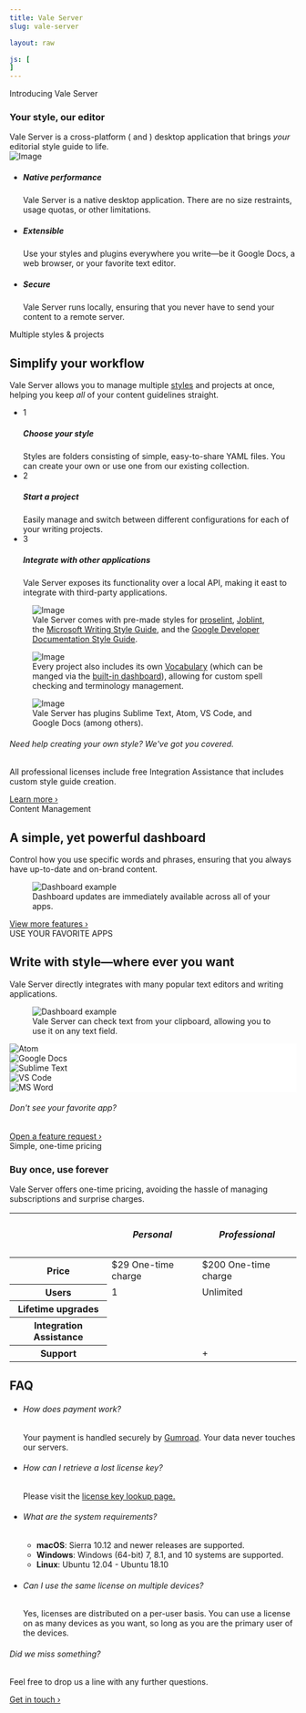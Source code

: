 ```yaml
---
title: Vale Server
slug: vale-server

layout: raw

js: [
]
---
```

<section class="pb-0">
   <div class="container">
      <div class="row justify-content-center text-center section-intro mb-0">
         <div class="col-12 col-md-9 col-lg-8">
            <span class="title-decorative">Introducing Vale Server</span>
            <h3 class="display-4">Your style, our editor</h3>
            <span class="lead">
            Vale Server is a cross-platform (<i class="fab fa-apple"></i> and <i class="fab fa-windows"></i>)
            desktop application that brings <i>your</i> editorial style guide to
            life.
            </span>
         </div>
         <div class="justify-content-center text-center">
            <img alt="Image" src="/img/vale-server/screen2.png" class="img-fluid" data-action="zoom"/>
         </div>
      <!--end of row-->
      </div>
   </div>
   <!--end of container-->
</section>

<section>
    <div class="container">
        <!--end of row-->
        <ul class="row feature-list">
            <li class="col-12 col-md-4">
                <i class="icon-tv h1 text-teal"></i>
                <h5>Native performance</h5>
                <p>
                    Vale Server is a native desktop application. There are no
                    size restraints, usage quotas, or other limitations.
                </p>
            </li>
            <!--end of col-->
            <li class="col-12 col-md-4">
                <i class="icon-cog h1 text-teal"></i>
                <h5>Extensible</h5>
                <p>
                    Use your styles and plugins everywhere you write&mdash;be
                    it Google Docs, a web browser, or your favorite text editor.
                </p>
            </li>
            <!--end of col-->
            <li class="col-12 col-md-4">
                <i class="icon-lock h1 text-teal"></i>
                <h5>Secure</h5>
                <p>
                    Vale Server runs locally, ensuring that you never have
                    to send your content to a remote server.
                </p>
            </li>
            <!--end of col-->
        </ul>
        <!--end of row-->
    </div>
    <!--end of container-->
</section>


<section>
    <div class="container">
        <div class="row justify-content-center text-center section-intro">
            <div class="col-12 col-md-9 col-lg-8">
                <span class="title-decorative">Multiple styles &amp; projects</span>
                <h2 class="display-4">Simplify your workflow</h2>
                <span class="lead">
                    Vale Server allows you to manage multiple <a href="https://errata-ai.github.io/vale/styles/">styles</a> and projects
                    at once, helping you keep <i>all</i> of your content guidelines straight.
                </span>
            </div>
            <!--end of col-->
        </div>
        <!--end of row-->
        <div class="row justify-content-around">
            <div class="col-lg-5 col-md-5 mb-4">
                <ul class="nav nav-cards" role="tablist">
                    <li>
                        <div class="card active show" data-toggle="tab" href="#content-1" role="tab" aria-controls="content-1" aria-selected="true">
                            <div class="card-body">
                                <div class="media align-items-center">
                                    <div class="step-circle mr-4">1</div>
                                    <div class="media-body">
                                        <h5>Choose your style</h5>
                                        <span>
                                        Styles are folders consisting of simple, easy-to-share YAML files. You can create your own or use one from our existing collection.
                                        </span>
                                    </div>
                                </div>
                            </div>
                        </div>
                    </li>
                    <li>
                        <div class="card" data-toggle="tab" href="#content-2" role="tab" aria-controls="content-2" aria-selected="false">
                            <div class="card-body">
                                <div class="media align-items-center">
                                    <div class="step-circle mr-4">2</div>
                                    <div class="media-body">
                                        <h5>Start a project</h5>
                                        <span>
                                            Easily manage and switch between different configurations for each of your writing projects.
                                        </span>
                                    </div>
                                </div>
                            </div>
                        </div>
                    </li>
                    <li>
                        <div class="card" data-toggle="tab" href="#content-3" role="tab" aria-controls="content-3" aria-selected="false">
                            <div class="card-body">
                                <div class="media align-items-center">
                                    <div class="step-circle mr-4">3</div>
                                    <div class="media-body">
                                        <h5>Integrate with other applications</h5>
                                        <span>
                                            Vale Server exposes its functionality over a local API, making it
                                            east to integrate with third-party applications.
                                        </span>
                                    </div>
                                </div>
                            </div>
                        </div>
                    </li>
                </ul>
            </div>
            <div class="col-7 mb-4">
                <div class="tab-content">
                    <div class="tab-pane fade active show" id="content-1" role="tabpanel" arialabelledby="content-1-tab">
                        <figure class="figure">
                          <img alt="Image" class="img-fluid w-100" src="/img/vale-server/styles.png">
                          <figcaption class="figure-caption text-center img-caption">Vale Server comes with pre-made styles for
                                        <a href="http://proselint.com/">proselint</a>,
                                        <a href="https://joblint.org/">Joblint</a>,
                                        the <a href="https://docs.microsoft.com/en-us/style-guide/welcome/">Microsoft Writing Style Guide</a>,
                                        and the <a href="https://developers.google.com/style/">Google Developer Documentation Style Guide</a>.</figcaption>
                        </figure>
                    </div>
                    <div class="tab-pane fade" id="content-2" role="tabpanel" arialabelledby="content-2-tab">
                        <figure class="figure">
                          <img alt="Image" class="img-fluid w-100" src="/img/vale-server/projects.png">
                          <figcaption class="figure-caption text-center">Every project also includes its own <a href="#">Vocabulary</a> (which can be manged via the <a href="#dash">built-in dashboard</a>), allowing for custom spell checking and terminology management.</figcaption>
                        </figure>
                    </div>
                    <div class="tab-pane fade" id="content-3" role="tabpanel" arialabelledby="content-3-tab">
                        <figure class="figure">
                          <img alt="Image" class="img-fluid w-100" src="/img/vale-server/general.png">
                          <figcaption class="figure-caption text-center">Vale Server has plugins Sublime Text, Atom, VS Code, and Google Docs (among others).</figcaption>
                        </figure>
                    </div>
                </div>
            </div>
            <!--end of col-->
        </div>
        <!--end of row-->
    </div>
    <!--end of container-->
    <div class="row justify-content-center text-center section-outro">
            <div class="col-lg-4 col-md-5">
                <h6>Need help creating your own style? We've got you covered.</h6>
                <p class="f5 text-gray">
                    All professional licenses include free Integration Assistance that includes custom style guide creation.
                </p>
                <a href="https://errata-ai.github.io/vale-server/">Learn more &rsaquo;</a>
            </div>
            <!--end of col-->
        </div>
</section>

<section id="dash">
    <div class="container">
        <div class="row justify-content-center text-center section-intro">
            <div class="col-12 col-md-9 col-lg-8">
                <span class="title-decorative">Content Management</span>
                <h2 class="display-4">A simple, yet powerful dashboard</h2>
                <span class="lead">Control how you use specific words and phrases, ensuring that you always have up-to-date and on-brand content.</span>
            </div>
            <!--end of col-->
        </div>
        <!--end of row-->
        <div class="row justify-content-center">
            <div class="col-10">
                <figure class="figure">
                  <img alt="Dashboard example" src="/img/vale-server/flow.gif" class="img-fluid box-shadow rounded">
                  <figcaption class="figure-caption text-center pt-2">Dashboard updates are immediately available across all of your apps.</figcaption>
                </figure>
                <!--end of video cover-->
            </div>
            <!--end of col-->
        </div>
        <!--end of row-->
        <div class="row justify-content-center text-center section-outro">
            <div class="col-lg-4 col-md-5">
                <a href="https://errata-ai.github.io/vale-server/">View more features ›</a>
            </div>
            <!--end of col-->
        </div>
        <!--end of row-->
    </div>
    <!--end of container-->
</section>


<section>
    <div class="container">
        <div class="row justify-content-center text-center section-intro">
            <div class="col-12 col-md-9 col-lg-8">
                <span class="title-decorative">USE YOUR FAVORITE APPS</span>
                <h2 class="display-4">Write with style&mdash;where ever you want</h2>
                <span class="lead">Vale Server directly integrates with many popular text editors and writing applications.</span>
            </div>
            <div class="col-10">
                <figure class="figure">
                  <img alt="Dashboard example" src="/img/vale-server/clip.png" class="img-fluid box-shadow rounded" data-action="zoom">
                  <figcaption class="figure-caption text-center pt-2">Vale Server can check text from your clipboard, allowing you to use it on any text field.</figcaption>
                </figure>
                <!--end of video cover-->
            </div>
            <!--end of col-->
        </div>
        <div class="text-center mt-5">
            <div class="apps-cluster d-flex flex-wrap flex-justify-center pb-6">
                <div data-toggle="tooltip" title="Atom" class="CircleBadge CircleBadge--medium CircleBadge--feature" style="background-color: #FFF;">
                    <img src="/img/atom.png" alt="Atom" class="CircleBadge-icon">
                </div>
                <div data-toggle="tooltip" title="Google Docs" class="CircleBadge CircleBadge--medium CircleBadge--feature" style="background-color: #FFF;"><img src="/img/gdocs.png" alt="Google Docs" class="CircleBadge-icon"></div>
                <div data-toggle="tooltip" title="Sublime Text" class="CircleBadge CircleBadge--medium CircleBadge--feature" style="background-color: #FFF;"><img src="/img/sublime.png" alt="Sublime Text" class="CircleBadge-icon"></div>
                <div data-toggle="tooltip" title="Visual Studio Code" class="CircleBadge CircleBadge--medium CircleBadge--feature" style="background-color: #FFF;">
                    <img src="/img/code.png" alt="VS Code" class="CircleBadge-icon">
                </div>
                <div data-toggle="tooltip" title="Microsoft Word (coming soon!)" class="CircleBadge CircleBadge--medium CircleBadge--feature" style="background-color: #FFF;"><img src="/img/word.png" alt="MS Word" class="CircleBadge-icon"></div>
            </div>
        </div>
        <!--end of row-->
        <div class="row justify-content-center text-center section-outro">
            <div class="col-lg-4 col-md-5">
                <h6>Don't see your favorite app?</h6>
                <a href="https://github.com/errata-ai/vale/issues/new">Open a feature request &rsaquo;</a>
            </div>
        </div>
    </div>
</section>

<section>
    <div class="container">
        <div class="row justify-content-center text-center section-intro">
            <div class="col-12 col-md-9 col-lg-8">
                <span class="title-decorative">Simple, one-time pricing</span>
                <h3 class="display-4">Buy once, use forever</h3>
                <span class="lead">Vale Server offers one-time pricing, avoiding the hassle of managing subscriptions and surprise charges.</span>
                <!--<script src="https://gumroad.com/js/gumroad.js"></script>
                <a class="gumroad-button" href="https://gum.co/tfzHE" target="_blank">Buy now!</a>-->
            </div>
        </div>
        <div class="row justify-content-center">
            <div class="col">
                <table class="table table-bordered pricing table-responsive">
                    <thead>
                        <tr>
                            <th scope="col"></th>
                            <th scope="col">
                                <h5>Personal</h5>
                            </th>
                            <th scope="col">
                                <h5>Professional</h5>
                            </th>
                        </tr>
                    </thead>
                    <tbody>
                        <tr>
                            <th scope="row">Price</th>
                            <td>
                                <span class="display-4">$29</span>
                                <span class="text-small">One-time charge</span>
                            </td>
                            <td>
                                <span class="display-4">$200</span>
                                <span class="text-small">One-time charge</span>
                            </td>
                        </tr>
                        <tr>
                            <th scope="row" >Users</th>
                            <td>1</td>
                            <td>Unlimited</td>
                        </tr>
                        <tr>
                            <th scope="row" class="text-right">Lifetime upgrades <span data-toggle="tooltip" title="You'll automatically receive access to new integrations and software updates as they become available."><i class="fas fa-question-circle"></i></span></th>
                            <td><i class="icon-circle-with-cross text-red"></i></td>
                            <td><i class="icon-check text-green"></i></td>
                        </tr>
                        <tr>
                            <th scope="row" class="text-right">Integration Assistance <span data-toggle="tooltip" title="We'll create a Vale-compatible version of your house style and a custom vocabulary file from your own terminology."><i class="fas fa-question-circle"></i></span></th>
                            <td><i class="icon-circle-with-cross text-red"></i></td>
                            <td><i class="icon-check text-green"></i></td>
                        </tr>
                        <tr>
                            <th scope="row" class="text-right">Support <span data-toggle="tooltip" title="Personal license holders can receive support through public GitHub Issues. Professional license holders receive additional email support."><i class="fas fa-question-circle"></i></span></th>
                            <td><i class="fab fa-github"></i></td>
                            <td><i class="fab fa-github"></i> + <i class="fas fa-at"></i></i>
                            </td>
                        </tr>
                    </tbody>
                </table>
            </div>
        </div>
    </div>
</section>

<section class="bg-white">
                <div class="container">
                    <div class="row justify-content-center section-intro">
                        <div class="col-auto">
                            <h2 class="h1">FAQ</h2>
                        </div>
                        <!--end of col-->
                    </div>
                    <!--end of row-->
                    <ul class="row feature-list feature-list-sm justify-content-center">
                        <li class="col-12 col-md-6 col-lg-5">
                            <div class="card">
                                <div class="card-body">
                                    <h6>How does payment work?</h6>
                                    <p>
                                        Your payment is handled securely by <a href="https://help.gumroad.com/article/147-safe-buying-on-gumroad">Gumroad</a>. Your data never touches our servers.
                                    </p>
                                </div>
                            </div>
                        </li>
                        <li class="col-12 col-md-6 col-lg-5">
                            <div class="card">
                                <div class="card-body">
                                    <h6>How can I retrieve a lost license key?</h6>
                                    <p>
                                        Please visit the <a href="https://gumroad.com/license-key-lookup">license key lookup page.</a>
                                    </p>
                                </div>
                            </div>
                        </li>
                        <li class="col-12 col-md-6 col-lg-5">
                            <div class="card">
                                <div class="card-body">
                                    <h6>What are the system requirements?</h6>
                                    <ul>
                                        <li><b>macOS</b>: Sierra 10.12 and newer releases are supported.</li>
                                        <li><b>Windows</b>: Windows (64-bit) 7, 8.1, and 10 systems are supported.</li>
                                        <li><b>Linux</b>: Ubuntu 12.04 - Ubuntu 18.10</li>
                                    </ul>
                                </div>
                            </div>
                        </li>
                        <li class="col-12 col-md-6 col-lg-5">
                            <div class="card">
                                <div class="card-body">
                                    <h6>Can I use the same license on multiple devices?</h6>
                                    <p>
                                        Yes, licenses are distributed on a per-user basis. You can use a license on as many devices as you want, so long as you are the primary user of the devices.
                                    </p>
                                </div>
                            </div>
                        </li>
                    </ul>
                    <div class="row justify-content-center text-center section-outro">
                        <div class="col-lg-4 col-md-5">
                            <h6>Did we miss something?</h6>
                            <p>Feel free to drop us a line with any further questions.</p>
                            <a href="mailto:support@errata.ai">Get in touch &rsaquo;</a>
                        </div>
                    </div>
                </div>
            </section>

